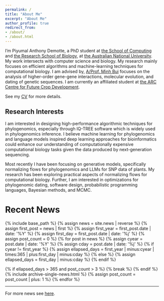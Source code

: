 ```yaml
---
permalink: /
title: "About Me"
excerpt: "About Me"
author_profile: true
redirect_from:
- /about/
- /about.html
---
```


I’m Piyumal Anthony Demotte, a PhD student at [the School of Computing](https://comp.anu.edu.au/) and [the Research School of Biology](https://biology.anu.edu.au/), at [the Australian National University](https://www.anu.edu.au/). 
My work intersects with computer science and biology. My research mainly focuses on efficient algorithms and machine-learning techniques for computational biology. 
I am advised by, [A/Prof. Minh Bui](https://anu-phylogenomics.github.io/) focuses on the analysis of higher-order gene-gene interactions, molecular evolution, and dating of genetic sequences. 
I am currently an affiliated student at [the ARC Centre for Future Crop Development](https://futurecropscentre.edu.au/).

See my [CV](/cv/) for more details.


## Research Interests

I am interested in designing high-performance algorithmic techniques for phylogenomics, especially through IQ-TREE software which is widely used in phylogenomics inference.  I believe machine learning for phylogenomics and language models inspired deep learning approaches for bioinformatics could enhance our understanding of computationally expensive computational biology tasks given the data produced by next-generation sequencing.

Most recently I have been focusing on generative models, specifically normalizing flows for phylogenomics and LLMs for SNP data of plants.  My research has been exploring practical aspects of normalizing flows for computational biology.  Further, I am interested in optimizations for phylogenomic dating, software design, probabilistic programming languages, Bayesian methods, and MCMC.


# Recent News
{% include base_path %}
{% assign news = site.news | reverse %}
{% assign first_post = news | first %}
{% assign first_year = first_post.date | date: '%Y' %}
{% assign first_day = first_post.date | date: '%j' %}
{% assign post_count = 0 %}
{% for post in news %}
{% assign cyear = post.date | date: '%Y' %}
{% assign cday = post.date | date: '%j' %}
{% if cyear != first_year %}
{% assign ellapsed_days = first_year | minus:cyear | times:365 | plus:first_day | minus:cday %}
{% else %}
{% assign ellapsed_days = first_day | minus:cday %}
{% endif %}

{% if ellapsed_days > 365 and post_count > 3 %}
{% break %}
{% endif %}
{% include archive-single-news.html %}
{% assign post_count = post_count | plus: 1 %}
{% endfor %}

---

For more news see [here](/news/).